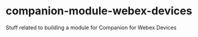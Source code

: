 # companion-module-webex-devices
Stuff related to building a module for Companion for Webex Devices
